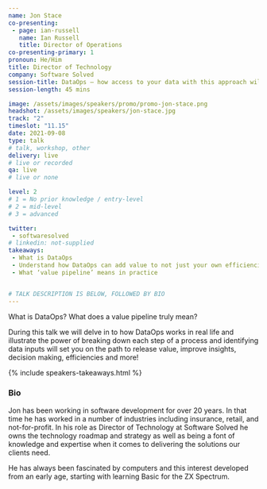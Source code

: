 ```yaml
---
name: Jon Stace
co-presenting: 
 - page: ian-russell
   name: Ian Russell
   title: Director of Operations
co-presenting-primary: 1   
pronoun: He/Him
title: Director of Technology
company: Software Solved
session-title: DataOps – how access to your data with this approach will release untapped value
session-length: 45 mins

image: /assets/images/speakers/promo/promo-jon-stace.png
headshot: /assets/images/speakers/jon-stace.jpg
track: "2"
timeslot: "11.15"
date: 2021-09-08
type: talk
# talk, workshop, other
delivery: live
# live or recorded
qa: live
# live or none

level: 2
# 1 = No prior knowledge / entry-level
# 2 = mid-level
# 3 = advanced

twitter:
 - softwaresolved
# linkedin: not-supplied
takeaways:
 - What is DataOps
 - Understand how DataOps can add value to not just your own efficiencies but increase customer experience
 - What ‘value pipeline’ means in practice


# TALK DESCRIPTION IS BELOW, FOLLOWED BY BIO
---
```


What is DataOps? What does a value pipeline truly mean? 

During this talk we will delve in to how DataOps works in real life and illustrate the power of breaking down each step of a process and identifying data inputs will set you on the path to release value, improve insights, decision making, efficiencies and more!

{% include speakers-takeaways.html %}

<h3>Bio</h3>


Jon has been working in software development for over 20 years. In that time he has worked in a number of industries including insurance, retail, and not-for-profit. In his role as Director of Technology at Software Solved he owns the technology roadmap and strategy as well as being a font of knowledge and expertise when it comes to delivering the solutions our clients need. 

He has always been fascinated by computers and this interest developed from an early age, starting with learning Basic for the ZX Spectrum.
